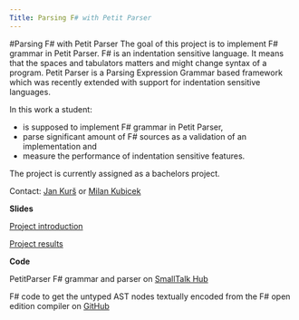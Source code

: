```yaml
---
Title: Parsing F# with Petit Parser
---
```

#Parsing F# with Petit Parser
The goal of this project is to implement F# grammar in Petit Parser.
F# is an indentation sensitive language.
It means that the spaces and tabulators matters and might change syntax of a program.
Petit Parser is a Parsing Expression Grammar based framework which was recently extended with support for indentation sensitive languages.

In this work a student:

-  is supposed to implement F# grammar in Petit Parser, 
-  parse significant amount of F# sources as a validation of an implementation and 
-  measure the performance of indentation sensitive features.

The project is currently assigned as a bachelors project.

Contact: [Jan Kurš](%base_url%/staff/kursjan) or [Milan Kubicek](%base_url%/wiki/alumni/MilanKubicek)

**Slides**

[Project introduction](%assets_url%/download/softwarecomposition/2015-01-06-Kubicek-FSharpIntro.pdf)

[Project results](https://www.dropbox.com/s/9uq5jof7ziouldq/2015.09.29_Parsing_FSharp_BSC_Presentation_2_Milan_Kubicek.pdf?dl=0)

**Code**

PetitParser F# grammar and parser on [SmallTalk Hub](http://smalltalkhub.com/#!/~MilanKubicek/FSharpGrammar)

F# code to get the untyped AST nodes textually encoded from the F# open edition compiler on [GitHub](http://github.com/mkubicek/FSharpAST)
